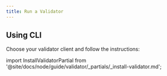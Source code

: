 ```yaml
---
title: Run a Validator
---
```



## Using CLI

Choose your validator client and follow the instructions:

<div class="hide-tabs-os hide-tabs-network">

import InstallValidatorPartial from '@site/docs/node/guide/validator/_partials/_install-validator.md';

<InstallValidatorPartial />

</div>